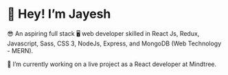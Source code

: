 # 👋 Hey! I’m Jayesh 
😎 An aspiring full stack 🖥️ web developer skilled in React Js, Redux, Javascript, Sass, CSS 3, NodeJs, Express, and MongoDB (Web Technology - MERN).

🌟 I’m currently working on a live project as a React developer at Mindtree.
